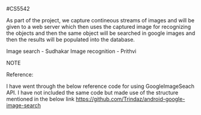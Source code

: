#CS5542

As part of the project, we capture contineous streams of images and will be given to a web server which then uses the captured image for recognizing the objects and then the same object will be searched in google images and then the results will be populated into the database.

Image search - Sudhakar
Image recognition - Prithvi 

NOTE

Reference:

I have went through the below reference code for using GoogleImageSeach API. I have not included the same code but made use of the structure mentioned in the below link
https://github.com/Trindaz/android-google-image-search
